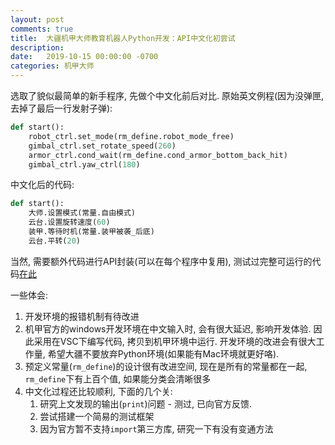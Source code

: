 ```yaml
---
layout: post
comments: true
title:  大疆机甲大师教育机器人Python开发：API中文化初尝试
description: 
date:   2019-10-15 00:00:00 -0700
categories: 机甲大师
---
```


选取了貌似最简单的新手程序, 先做个中文化前后对比. 原始英文例程(因为没弹匣, 去掉了最后一行发射子弹):
```python
def start():
    robot_ctrl.set_mode(rm_define.robot_mode_free)
    gimbal_ctrl.set_rotate_speed(260)
    armor_ctrl.cond_wait(rm_define.cond_armor_bottom_back_hit)
    gimbal_ctrl.yaw_ctrl(180)
```
中文化后的代码:
```python
def start():
    大师.设置模式(常量.自由模式)
    云台.设置旋转速度(60)
    装甲.等待时机(常量.装甲被袭_后底)
    云台.平转(20)
```
当然, 需要额外代码进行API封装(可以在每个程序中复用), 测试过完整可运行的代码[在此](https://github.com/program-in-chinese/robomaster-python-samples-zh/blob/master/%E8%BD%AC%E5%A4%B4.py​)

一些体会:

1. 开发环境的报错机制有待改进
2. 机甲官方的windows开发环境在中文输入时, 会有很大延迟, 影响开发体验. 因此采用在VSC下编写代码, 拷贝到机甲环境中运行. 开发环境的改进会有很大工作量, 希望大疆不要放弃Python环境(如果能有Mac环境就更好咯).
3. 预定义常量(`rm_define`)的设计很有改进空间, 现在是所有的常量都在一起, `rm_define`下有上百个值, 如果能分类会清晰很多
4. 中文化过程还比较顺利, 下面的几个关:
    1. 研究上文发现的输出(`print`)问题 - 测过, 已向官方反馈.
    2. 尝试搭建一个简易的测试框架
    3. 因为官方暂不支持`import`第三方库, 研究一下有没有变通方法